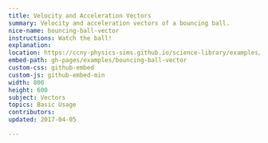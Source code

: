 ```yaml
---
title: Velocity and Acceleration Vectors
summary: Velocity and acceleration vectors of a bouncing ball.
nice-name: bouncing-ball-vector
instructions: Watch the ball!
explanation:
location: https://ccny-physics-sims.github.io/science-library/examples/bouncing-ball-vector/
embed-path: gh-pages/examples/bouncing-ball-vector
custom-css: github-embed
custom-js: github-embed-min
width: 800
height: 600
subject: Vectors
topics: Basic Usage
contributors:
updated: 2017-04-05

---
```



